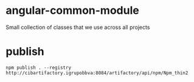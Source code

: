 # angular-common-module

Small collection of classes that we use across all projects

# publish

```
npm publish . --registry http://cibartifactory.igrupobbva:8084/artifactory/api/npm/Npm_thin2
```
